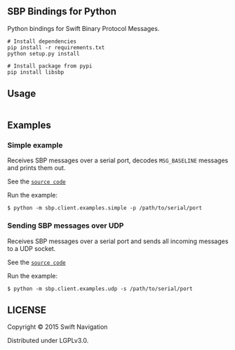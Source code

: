 ## SBP Bindings for Python

Python bindings for Swift Binary Protocol Messages.

```shell
# Install dependencies
pip install -r requirements.txt
python setup.py install

# Install package from pypi
pip install libsbp
```

## Usage

```python
```

## Examples

### Simple example

Receives SBP messages over a serial port, decodes `MSG_BASELINE` messages and
prints them out.

See the [`source code`](sbp/client/examples/simple.py)

Run the example:

```shell
$ python -m sbp.client.examples.simple -p /path/to/serial/port
```

### Sending SBP messages over UDP

Receives SBP messages over a serial port and sends all incoming messages to a
UDP socket.

See the [`source code`](sbp/client/examples/udp.py)

Run the example:

```shell
$ python -m sbp.client.examples.udp -s /path/to/serial/port
```

## LICENSE

Copyright © 2015 Swift Navigation

Distributed under LGPLv3.0.
